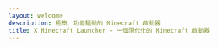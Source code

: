 ```yaml
---
layout: welcome
description: 極簡、功能驅動的 Minecraft 啟動器
title: X Minecraft Launcher - 一個現代化的 Minecraft 啟動器
---
```

